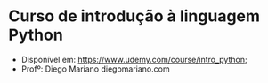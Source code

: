 # Curso de introdução à linguagem Python

- Disponível em: https://www.udemy.com/course/intro_python;
- Profº: Diego Mariano diegomariano.com